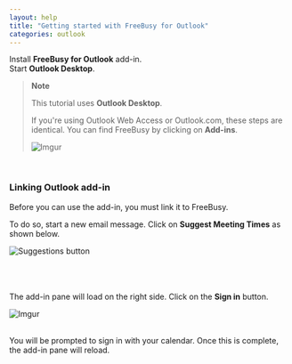 ```yaml
---
layout: help
title: "Getting started with FreeBusy for Outlook"
categories: outlook
---
```


Install **FreeBusy for Outlook** add-in.
<br>
Start **Outlook Desktop**.
<br>

> **Note**
>
> This tutorial uses **Outlook Desktop**.
> 
> If you're using Outlook Web Access or Outlook.com, these steps are identical.
> You can find FreeBusy by clicking on **Add-ins**.
> 
> ![Imgur](https://i.imgur.com/bFdOANU.png)
<br>

### Linking Outlook add-in

Before you can use the add-in, you must link it to FreeBusy.

To do so, start a new email message.
Click on **Suggest Meeting Times** as shown below.

![Suggestions button](https://i.imgur.com/sqlmlWy.png)

<br><br><br>
The add-in pane will load on the right side.
Click on the **Sign in** button.

![Imgur](https://i.imgur.com/LWtJCoo.png)

<br>
You will be prompted to sign in with your calendar.
Once this is complete, the add-in pane will reload.
